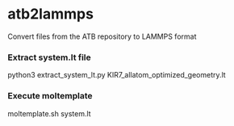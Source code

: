 # atb2lammps
Convert files from the ATB repository to LAMMPS format

### Extract system.lt file

python3 extract_system_lt.py KIR7_allatom_optimized_geometry.lt

### Execute moltemplate

moltemplate.sh system.lt
